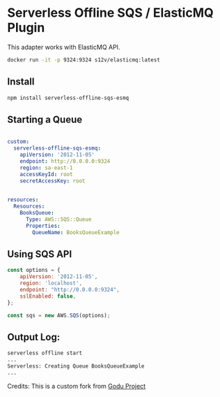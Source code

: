 # Serverless Offline SQS / ElasticMQ Plugin

This adapter works with ElasticMQ API. 

```bash
docker run -it -p 9324:9324 s12v/elasticmq:latest
```

## Install

```bash
npm install serverless-offline-sqs-esmq
```

## Starting a Queue


```yml

custom:
  serverless-offline-sqs-esmq:
    apiVersion: '2012-11-05'
    endpoint: http://0.0.0.0:9324
    region: sa-east-1
    accessKeyId: root
    secretAccessKey: root
    
```

```yml
resources:
  Resources:
    BooksQueue:
      Type: AWS::SQS::Queue
      Properties:
        QueueName: BooksQueueExample
```

## Using SQS API 

```javascript
const options = {
    apiVersion: '2012-11-05', 
    region: 'localhost',
    endpoint: "http://0.0.0.0:9324",
    sslEnabled: false,
};

const sqs = new AWS.SQS(options);
```

## Output Log: 

```bash
serverless offline start 
...
Serverless: Creating Queue BooksQueueExample
...
```


Credits: This is a custom fork from [Godu Project](https://www.npmjs.com/package/serverless-offline-sqs)
